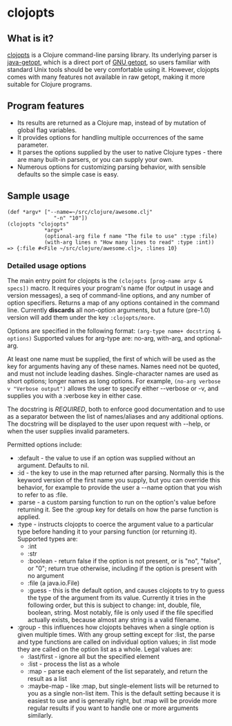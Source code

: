 # clojopts
## What is it?

[clojopts][] is a Clojure command-line parsing library. Its
underlying parser is [java-getopt][], which is a direct port of
[GNU getopt][], so users familiar with standard Unix tools
should be very comfortable using it. However, clojopts comes with many
features not available in raw getopt, making it more suitable for
Clojure programs.

## Program features
* Its results are returned as a Clojure map, instead of by mutation of
  global flag variables.
* It provides options for handling multiple occurrences of the same
  parameter.
* It parses the options supplied by the user to native Clojure types -
  there are many built-in parsers, or you can supply your own.
* Numerous options for customizing parsing behavior, with sensible
  defaults so the simple case is easy.

## Sample usage
    (def *argv* ["--name=~/src/clojure/awesome.clj"
                   "-n" "10"])
    (clojopts "clojopts"
                *argv*
                (optional-arg file f name "The file to use" :type :file)
                (with-arg lines n "How many lines to read" :type :int))
    => {:file #<File ~/src/clojure/awesome.clj>, :lines 10}

### Detailed usage options

The main entry point for clojopts is the `(clojopts [prog-name argv & specs])` 
macro. It requires your program's name (for
output in usage and version messages), a seq of command-line options,
and any number of option specifiers. Returns a map of any options
contained in the command line. Currently **discards** all non-option
arguments, but a future (pre-1.0) version will add them under the key
`:clojopts/more`.

Options are specified in the following format:
`(arg-type name+ docstring & options)`
Supported values for arg-type are: no-arg, with-arg, and optional-arg.

At least one name must be supplied, the first of which will be used as
the key for arguments having any of these names. Names need not be
quoted, and must not include leading dashes. Single-character names
are used as short options; longer names as long options. For example,
`(no-arg verbose v "Verbose output")` allows the user to specify either
--verbose or -v, and supplies you with a :verbose key in either case.

The docstring is *REQUIRED*, both to enforce good documentation and to
use as a separator between the list of names/aliases and any
additional options. The docstring will be displayed to the user upon
request with --help, or when the user supplies invalid parameters.

Permitted options include:

* :default - the value to use if an option was supplied without an
  argument. Defaults to nil.
* :id - the key to use in the map returned after parsing. Normally
  this is the keyword version of the first name you supply, but you
  can override this behavior, for example to provide the user a --name
  option that you wish to refer to as :file.
* :parse - a custom parsing function to run on the option's value
  before returning it. See the :group key for details on how the parse
  function is applied.
* :type - instructs clojopts to coerce the argument value to a
  particular type before handing it to your parsing function (or
  returning it). Supported types are:
  * :int
  * :str
  * :boolean - return false if the option is not present, or is "no",
  "false", or "0"; return true otherwise, including if the option is
  present with no argument
  * :file (a java.io.File)
  * :guess - this is the default option, and causes clojopts to try to
  guess the type of the argument from its value. Currently it tries in
  the following order, but this is subject to change: int, double,
  file, boolean, string. Most notably, file is only used if the file
  specified actually exists, because almost any string is a valid
  filename.
* :group - this influences how clojopts behaves when a single option
  is given multiple times. With any group setting except for :list,
  the parse and type functions are called on individual option values;
  in :list mode they are called on the option list as a whole. Legal
  values are:
  * :last/first - ignore all but the specified element
  * :list - process the list as a whole
  * :map - parse each element of the list separately, and return the
  result as a list
  * :maybe-map - like :map, but single-element lists will be returned
  to you as a single non-list item. This is the default setting
  because it is easiest to use and is generally right, but :map will
  be provide more regular results if you want to handle one or more
  arguments similarly. 

[clojopts]: https://github.com/amalloy/clojopts
[java-getopt]: http://www.urbanophile.com/~arenn/hacking/download.html#getopt
[GNU getopt]: http://www.gnu.org/s/libc/manual/html_node/Getopt.html#Getopt
